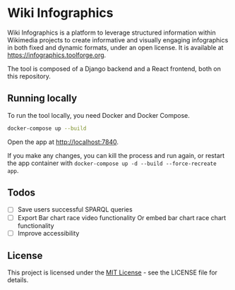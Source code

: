 # Wiki Infographics

Wiki Infographics is a platform to leverage structured information within Wikimedia projects to create informative and visually engaging infographics in both fixed and dynamic formats, under an open license. It is available at <https://infographics.toolforge.org>.

The tool is composed of a Django backend and a React frontend, both on this repository.

## Running locally

To run the tool locally, you need Docker and Docker Compose.

```bash
docker-compose up --build
```

Open the app at <http://localhost:7840>.

If you make any changes, you can kill the process and run again, or restart the app container with `docker-compose up -d --build --force-recreate app`.

## Todos

- [ ] Save users successful SPARQL queries
- [ ] Export Bar chart race video functionality Or embed bar chart race chart functionality
- [ ] Improve accessibility

## License

This project is licensed under the [MIT License](https://opensource.org/license/mit) - see the LICENSE file for details.
